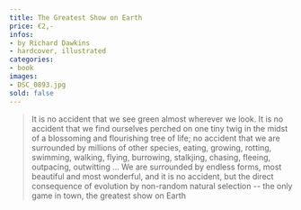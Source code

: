 ```yaml
---
title: The Greatest Show on Earth
price: €2,-
infos:  
- by Richard Dawkins
- hardcover, illustrated
categories:
- book
images:
- DSC_0893.jpg
sold: false
---
```


> It is no accident that we see green almost wherever we look. It is no accident that we find ourselves perched on one tiny twig in the midst of a blossoming and flourishing tree of life; no accident that we are surrounded by millions of other species, eating, growing, rotting, swimming, walking, flying, burrowing, stalkjing, chasing, fleeing, outpacing, outwitting ... We are surrounded by endless forms, most beautiful and most wonderful, and it is no accident, but the direct consequence of evolution by non-random natural selection -- the only game in town, the greatest show on Earth
